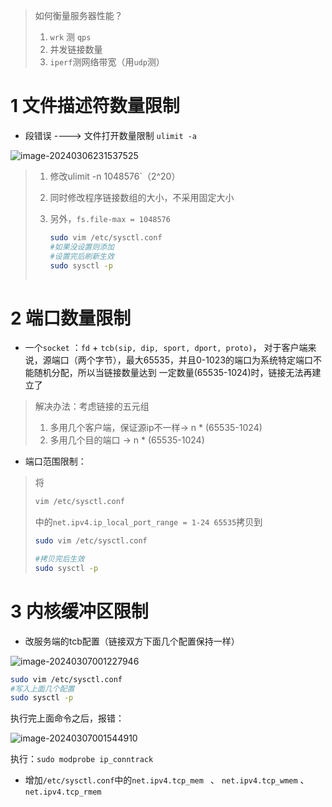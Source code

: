 > 如何衡量服务器性能？
>
> 1. `wrk`  测  `qps`
> 2. 并发链接数量
> 3. `iperf`测网络带宽（用`udp`测）



# 1 文件描述符数量限制

- 段错误 ---->   文件打开数量限制 `ulimit -a`

![image-20240306231537525](https://typora-dusong.oss-cn-chengdu.aliyuncs.com/image-20240306231537525.png)

> 1. 修改ulimit -n 1048576`（2^20）
>
> 2. 同时修改程序链接数组的大小，不采用固定大小
>
> 3. 另外，`fs.file-max = 1048576 `
>
>    ```bash
>    sudo vim /etc/sysctl.conf
>    #如果没设置则添加
>    #设置完后刷新生效
>    sudo sysctl -p
>       
>    ```



# 2 端口数量限制

- 一个`socket` ：`fd`  + `tcb(sip, dip, sport, dport, proto)`， 对于客户端来说，源端口（两个字节），最大65535，并且0-1023的端口为系统特定端口不能随机分配，所以当链接数量达到 一定数量(65535-1024)时，链接无法再建立了

> 解决办法：考虑链接的五元组
>
> 1. 多用几个客户端，保证源ip不一样-> n * (65535-1024)
> 2. 多用几个目的端口 -> n * (65535-1024)



- 端口范围限制：

> 将 
>
> ```bash
> vim /etc/sysctl.conf
> ```
>
> 中的`net.ipv4.ip_local_port_range = 1-24 65535`拷贝到
>
> ```bash
> sudo vim /etc/sysctl.conf
> 
> #拷贝完后生效
> sudo sysctl -p
> ```



# 3 内核缓冲区限制

- 改服务端的tcb配置（链接双方下面几个配置保持一样）

![image-20240307001227946](https://typora-dusong.oss-cn-chengdu.aliyuncs.com/image-20240307001227946.png)

```bash
sudo vim /etc/sysctl.conf
#写入上面几个配置
sudo sysctl -p
```

执行完上面命令之后，报错：

![image-20240307001544910](https://typora-dusong.oss-cn-chengdu.aliyuncs.com/image-20240307001544910.png)

执行：`sudo modprobe ip_conntrack`

- 增加`/etc/sysctl.conf`中的`net.ipv4.tcp_mem ` 、 `net.ipv4.tcp_wmem` 、 `net.ipv4.tcp_rmem`



